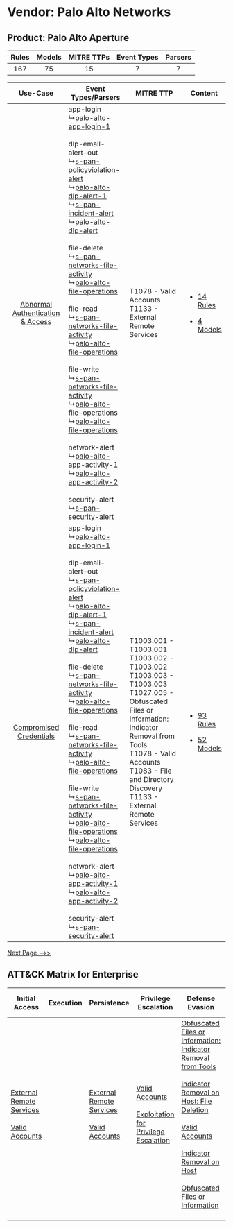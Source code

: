 Vendor: Palo Alto Networks
==========================
Product: Palo Alto Aperture
---------------------------
| Rules | Models | MITRE TTPs | Event Types | Parsers |
|:-----:|:------:|:----------:|:-----------:|:-------:|
|  167  |   75   |     15     |      7      |    7    |

|    Use-Case    | Event Types/Parsers    | MITRE TTP    | Content    |
|:----:| ---- | ---- | ---- |
| [Abnormal Authentication & Access](../../../UseCases/uc_abnormal_authentication_&_access.md) |  app-login<br> ↳[palo-alto-app-login-1](Ps/pC_paloaltoapplogin1.md)<br><br> dlp-email-alert-out<br> ↳[s-pan-policyviolation-alert](Ps/pC_spanpolicyviolationalert.md)<br> ↳[palo-alto-dlp-alert-1](Ps/pC_paloaltodlpalert1.md)<br> ↳[s-pan-incident-alert](Ps/pC_spanincidentalert.md)<br> ↳[palo-alto-dlp-alert](Ps/pC_paloaltodlpalert.md)<br><br> file-delete<br> ↳[s-pan-networks-file-activity](Ps/pC_spannetworksfileactivity.md)<br> ↳[palo-alto-file-operations](Ps/pC_paloaltofileoperations.md)<br><br> file-read<br> ↳[s-pan-networks-file-activity](Ps/pC_spannetworksfileactivity.md)<br> ↳[palo-alto-file-operations](Ps/pC_paloaltofileoperations.md)<br><br> file-write<br> ↳[s-pan-networks-file-activity](Ps/pC_spannetworksfileactivity.md)<br> ↳[palo-alto-file-operations](Ps/pC_paloaltofileoperations.md)<br> ↳[palo-alto-file-operations](Ps/pC_paloaltofileoperations.md)<br><br> network-alert<br> ↳[palo-alto-app-activity-1](Ps/pC_paloaltoappactivity1.md)<br> ↳[palo-alto-app-activity-2](Ps/pC_paloaltoappactivity2.md)<br><br> security-alert<br> ↳[s-pan-security-alert](Ps/pC_spansecurityalert.md)<br> | T1078 - Valid Accounts<br>T1133 - External Remote Services<br>    | [<ul><li>14 Rules</li></ul><ul><li>4 Models</li></ul>](RM/r_m_palo_alto_networks_palo_alto_aperture_Abnormal_Authentication_&_Access.md) |
|          [Compromised Credentials](../../../UseCases/uc_compromised_credentials.md)          |  app-login<br> ↳[palo-alto-app-login-1](Ps/pC_paloaltoapplogin1.md)<br><br> dlp-email-alert-out<br> ↳[s-pan-policyviolation-alert](Ps/pC_spanpolicyviolationalert.md)<br> ↳[palo-alto-dlp-alert-1](Ps/pC_paloaltodlpalert1.md)<br> ↳[s-pan-incident-alert](Ps/pC_spanincidentalert.md)<br> ↳[palo-alto-dlp-alert](Ps/pC_paloaltodlpalert.md)<br><br> file-delete<br> ↳[s-pan-networks-file-activity](Ps/pC_spannetworksfileactivity.md)<br> ↳[palo-alto-file-operations](Ps/pC_paloaltofileoperations.md)<br><br> file-read<br> ↳[s-pan-networks-file-activity](Ps/pC_spannetworksfileactivity.md)<br> ↳[palo-alto-file-operations](Ps/pC_paloaltofileoperations.md)<br><br> file-write<br> ↳[s-pan-networks-file-activity](Ps/pC_spannetworksfileactivity.md)<br> ↳[palo-alto-file-operations](Ps/pC_paloaltofileoperations.md)<br> ↳[palo-alto-file-operations](Ps/pC_paloaltofileoperations.md)<br><br> network-alert<br> ↳[palo-alto-app-activity-1](Ps/pC_paloaltoappactivity1.md)<br> ↳[palo-alto-app-activity-2](Ps/pC_paloaltoappactivity2.md)<br><br> security-alert<br> ↳[s-pan-security-alert](Ps/pC_spansecurityalert.md)<br> | T1003.001 - T1003.001<br>T1003.002 - T1003.002<br>T1003.003 - T1003.003<br>T1027.005 - Obfuscated Files or Information: Indicator Removal from Tools<br>T1078 - Valid Accounts<br>T1083 - File and Directory Discovery<br>T1133 - External Remote Services<br> | [<ul><li>93 Rules</li></ul><ul><li>52 Models</li></ul>](RM/r_m_palo_alto_networks_palo_alto_aperture_Compromised_Credentials.md)         |
[Next Page -->>](2_ds_palo_alto_networks_palo_alto_aperture.md)

ATT&CK Matrix for Enterprise
----------------------------
| Initial Access                                                                                                                                   | Execution | Persistence                                                                                                                                      | Privilege Escalation                                                                                                                                          | Defense Evasion                                                                                                                                                                                                                                                                                                                                                                                                                                              | Credential Access                                                          | Discovery                                                                         | Lateral Movement | Collection                                                            | Command and Control                                                                                                                       | Exfiltration                                                                                                                                                                                                                                         | Impact                                                                                                                                              |
| ------------------------------------------------------------------------------------------------------------------------------------------------ | --------- | ------------------------------------------------------------------------------------------------------------------------------------------------ | ------------------------------------------------------------------------------------------------------------------------------------------------------------- | ------------------------------------------------------------------------------------------------------------------------------------------------------------------------------------------------------------------------------------------------------------------------------------------------------------------------------------------------------------------------------------------------------------------------------------------------------------ | -------------------------------------------------------------------------- | --------------------------------------------------------------------------------- | ---------------- | --------------------------------------------------------------------- | ----------------------------------------------------------------------------------------------------------------------------------------- | ---------------------------------------------------------------------------------------------------------------------------------------------------------------------------------------------------------------------------------------------------- | --------------------------------------------------------------------------------------------------------------------------------------------------- |
| [External Remote Services](https://attack.mitre.org/techniques/T1133)<br><br>[Valid Accounts](https://attack.mitre.org/techniques/T1078)<br><br> |           | [External Remote Services](https://attack.mitre.org/techniques/T1133)<br><br>[Valid Accounts](https://attack.mitre.org/techniques/T1078)<br><br> | [Valid Accounts](https://attack.mitre.org/techniques/T1078)<br><br>[Exploitation for Privilege Escalation](https://attack.mitre.org/techniques/T1068)<br><br> | [Obfuscated Files or Information: Indicator Removal from Tools](https://attack.mitre.org/techniques/T1027/005)<br><br>[Indicator Removal on Host: File Deletion](https://attack.mitre.org/techniques/T1070/004)<br><br>[Valid Accounts](https://attack.mitre.org/techniques/T1078)<br><br>[Indicator Removal on Host](https://attack.mitre.org/techniques/T1070)<br><br>[Obfuscated Files or Information](https://attack.mitre.org/techniques/T1027)<br><br> | [OS Credential Dumping](https://attack.mitre.org/techniques/T1003)<br><br> | [File and Directory Discovery](https://attack.mitre.org/techniques/T1083)<br><br> |                  | [Email Collection](https://attack.mitre.org/techniques/T1114)<br><br> | [Proxy: Multi-hop Proxy](https://attack.mitre.org/techniques/T1090/003)<br><br>[Proxy](https://attack.mitre.org/techniques/T1090)<br><br> | [Exfiltration Over Alternative Protocol](https://attack.mitre.org/techniques/T1048)<br><br>[Exfiltration Over Alternative Protocol: Exfiltration Over Unencrypted/Obfuscated Non-C2 Protocol](https://attack.mitre.org/techniques/T1048/003)<br><br> | [Data Destruction](https://attack.mitre.org/techniques/T1485)<br><br>[Data Encrypted for Impact](https://attack.mitre.org/techniques/T1486)<br><br> |